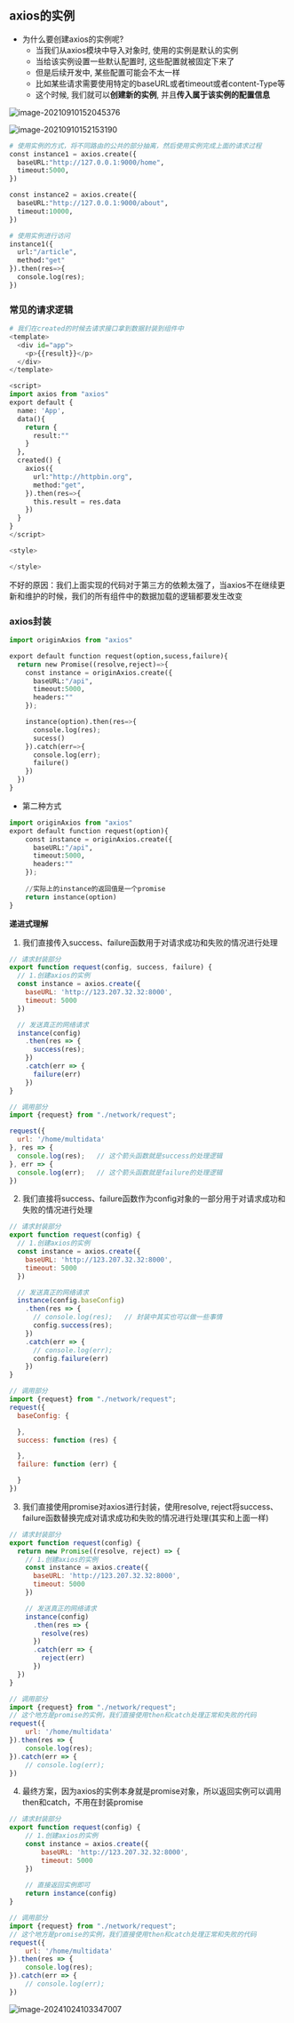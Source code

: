 ## axios的实例

- 为什么要创建axios的实例呢?
  - 当我们从axios模块中导入对象时, 使用的实例是默认的实例
  - 当给该实例设置一些默认配置时, 这些配置就被固定下来了
  - 但是后续开发中, 某些配置可能会不太一样
  - 比如某些请求需要使用特定的baseURL或者timeout或者content-Type等
  - 这个时候, 我们就可以**创建新的实例**, 并且**传入属于该实例的配置信息**

![image-20210910152045376](images/image-20210910152045376.png)

![image-20210910152153190](images/image-20210910152153190.png)

```python
# 使用实例的方式，将不同路由的公共的部分抽离，然后使用实例完成上面的请求过程
const instance1 = axios.create({
  baseURL:"http://127.0.0.1:9000/home",
  timeout:5000,
})

const instance2 = axios.create({
  baseURL:"http://127.0.0.1:9000/about",
  timeout:10000,
})

# 使用实例进行访问
instance1({
  url:"/article",
  method:"get"
}).then(res=>{
  console.log(res);
})
```

### 常见的请求逻辑

```python
# 我们在created的时候去请求接口拿到数据封装到组件中
<template>
  <div id="app">
    <p>{{result}}</p>
  </div>
</template>

<script>
import axios from "axios"
export default {
  name: 'App',
  data(){
    return {
      result:""
    }
  },
  created() {
    axios({
      url:"http://httpbin.org",
      method:"get",
    }).then(res=>{
      this.result = res.data
    })
  }
}
</script>

<style>

</style>
```

不好的原因：我们上面实现的代码对于第三方的依赖太强了，当axios不在继续更新和维护的时候，我们的所有组件中的数据加载的逻辑都要发生改变

### axios封装

```python
import originAxios from "axios"

export default function request(option,sucess,failure){
  return new Promise((resolve,reject)=>{
    const instance = originAxios.create({
      baseURL:"/api",
      timeout:5000,
      headers:""
    });

    instance(option).then(res=>{
      console.log(res);
      sucess()
    }).catch(err=>{
      console.log(err);
      failure()
    })
  })
}
```

- 第二种方式

```python
import originAxios from "axios"
export default function request(option){
    const instance = originAxios.create({
      baseURL:"/api",
      timeout:5000,
      headers:""
    });
	
    //实际上的instance的返回值是一个promise
    return instance(option)
}
```

**递进式理解**

1. 我们直接传入success、failure函数用于对请求成功和失败的情况进行处理

```js
// 请求封装部分
export function request(config, success, failure) {
  // 1.创建axios的实例
  const instance = axios.create({
    baseURL: 'http://123.207.32.32:8000',
    timeout: 5000
  })

  // 发送真正的网络请求
  instance(config)
    .then(res => {
      success(res);
    })
    .catch(err => {
      failure(err)
    })
}
```

```js
// 调用部分
import {request} from "./network/request";

request({
  url: '/home/multidata'
}, res => {
  console.log(res);   // 这个箭头函数就是success的处理逻辑
}, err => {
  console.log(err);   // 这个箭头函数就是failure的处理逻辑
})
```

2. 我们直接将success、failure函数作为config对象的一部分用于对请求成功和失败的情况进行处理

```js
// 请求封装部分
export function request(config) {
  // 1.创建axios的实例
  const instance = axios.create({
    baseURL: 'http://123.207.32.32:8000',
    timeout: 5000
  })

  // 发送真正的网络请求
  instance(config.baseConfig)
    .then(res => {
      // console.log(res);   // 封装中其实也可以做一些事情
      config.success(res);
    })
    .catch(err => {
      // console.log(err);
      config.failure(err)
    })
}
```

```js
// 调用部分
import {request} from "./network/request";
request({
  baseConfig: {

  },
  success: function (res) {

  },
  failure: function (err) {

  }
})
```

3. 我们直接使用promise对axios进行封装，使用resolve, reject将success、failure函数替换完成对请求成功和失败的情况进行处理(其实和上面一样)

```js
// 请求封装部分
export function request(config) {
  return new Promise((resolve, reject) => {
    // 1.创建axios的实例
    const instance = axios.create({
      baseURL: 'http://123.207.32.32:8000',
      timeout: 5000
    })

    // 发送真正的网络请求
    instance(config)
      .then(res => {
        resolve(res)
      })
      .catch(err => {
        reject(err)
      })
  })
}
```

```js
// 调用部分
import {request} from "./network/request";
// 这个地方是promise的实例，我们直接使用then和catch处理正常和失败的代码
request({
    url: '/home/multidata'
}).then(res => {
    console.log(res);
}).catch(err => {
    // console.log(err);
})
```

4. 最终方案，因为axios的实例本身就是promise对象，所以返回实例可以调用then和catch，不用在封装promise

```js
// 请求封装部分
export function request(config) {
    // 1.创建axios的实例
    const instance = axios.create({
        baseURL: 'http://123.207.32.32:8000',
        timeout: 5000
    })
    
    // 直接返回实例即可 
    return instance(config)
}
```

```js
// 调用部分
import {request} from "./network/request";
// 这个地方是promise的实例，我们直接使用then和catch处理正常和失败的代码
request({
    url: '/home/multidata'
}).then(res => {
    console.log(res);
}).catch(err => {
    // console.log(err);
})
```

![image-20241024103347007](images/image-20241024103347007.png)
